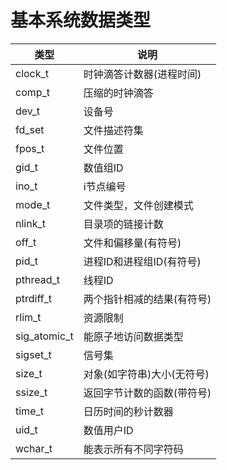 # 基本系统数据类型

类型|说明
---|---
clock_t|时钟滴答计数器(进程时间)
comp_t|压缩的时钟滴答
dev_t|设备号
fd_set|文件描述符集
fpos_t|文件位置
gid_t|数值组ID
ino_t|i节点编号
mode_t|文件类型，文件创建模式
nlink_t|目录项的链接计数
off_t|文件和偏移量(有符号)
pid_t|进程ID和进程组ID(有符号)
pthread_t|线程ID
ptrdiff_t|两个指针相减的结果(有符号)
rlim_t|资源限制
sig_atomic_t|能原子地访问数据类型
sigset_t|信号集
size_t|对象(如字符串)大小(无符号)
ssize_t|返回字节计数的函数(带符号)
time_t|日历时间的秒计数器
uid_t|数值用户ID
wchar_t|能表示所有不同字符码
